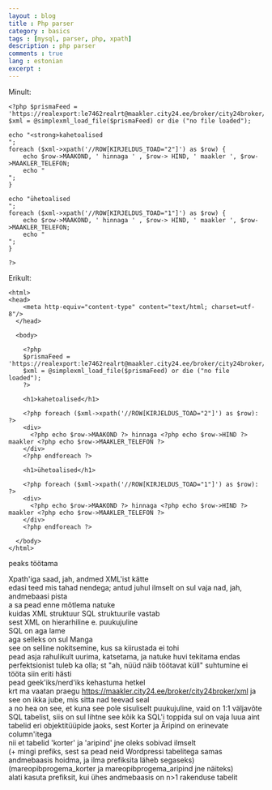 ```yaml
---
layout : blog
title : Php parser
category : basics
tags : [mysql, parser, php, xpath]
description : php parser
comments : true
lang : estonian
excerpt : 
---
```


Minult:  

	<?php $prismaFeed = 'https://realexport:le7462realrt@maakler.city24.ee/broker/city24broker/xml';
	$xml = @simplexml_load_file($prismaFeed) or die ("no file loaded");

	echo "<strong>kahetoalised
	";
	foreach ($xml->xpath('//ROW[KIRJELDUS_TOAD="2"]') as $row) {
	    echo $row->MAAKOND, ' hinnaga ' , $row-> HIND, ' maakler ', $row->MAAKLER_TELEFON;
	    echo "
	"; 
	}

	echo "ühetoalised
	";
	foreach ($xml->xpath('//ROW[KIRJELDUS_TOAD="1"]') as $row) {
	    echo $row->MAAKOND, ' hinnaga ' , $row-> HIND, ' maakler ', $row->MAAKLER_TELEFON;
	    echo "
	"; 
	}

	?>

Erikult:

	<html>
	<head>
	    <meta http-equiv="content-type" content="text/html; charset=utf-8"/>    
	  </head>

	  <body>

	    <?php
	    $prismaFeed = 'https://realexport:le7462realrt@maakler.city24.ee/broker/city24broker/xml';
	    $xml = @simplexml_load_file($prismaFeed) or die ("no file loaded");
	    ?>

	    <h1>kahetoalised</h1>

	    <?php foreach ($xml->xpath('//ROW[KIRJELDUS_TOAD="2"]') as $row): ?>
	    <div>
	      <?php echo $row->MAAKOND ?> hinnaga <?php echo $row->HIND ?> maakler <?php echo $row->MAAKLER_TELEFON ?>
	    </div>
	    <?php endforeach ?>

	    <h1>ühetoalised</h1>

	    <?php foreach ($xml->xpath('//ROW[KIRJELDUS_TOAD="1"]') as $row): ?>
	    <div>
	      <?php echo $row->MAAKOND ?> hinnaga <?php echo $row->HIND ?> maakler <?php echo $row->MAAKLER_TELEFON ?>
	    </div>
	    <?php endforeach ?>

	  </body>
	</html>

 peaks töötama

Xpath'iga saad, jah, andmed XML'ist kätte  
edasi teed mis tahad nendega; antud juhul ilmselt on sul vaja nad, jah, andmebaasi pista  
a sa pead enne mõtlema natuke  
kuidas XML struktuur SQL struktuurile vastab  
sest XML on hierarhiline e. puukujuline  
SQL on aga lame  
aga selleks on sul Manga  
see on selline nokitsemine, kus sa kiirustada ei tohi  
pead asja rahulikult uurima, katsetama, ja natuke huvi tekitama endas
perfektsionist tuleb ka olla; st "ah, nüüd näib töötavat küll" suhtumine ei tööta siin eriti hästi  
pead geek'iks/nerd'iks kehastuma hetkel  
krt ma vaatan praegu https://maakler.city24.ee/broker/city24broker/xml ja see on ikka jube, mis sitta nad teevad seal  
a no hea on see, et kuna see pole sisuliselt puukujuline, vaid on 1:1 väljavõte SQL tabelist, siis on sul lihtne see kõik ka SQL'i toppida
sul on vaja luua aint tabelid eri objektitüüpide jaoks, sest Korter ja Äripind on erinevate column'itega  
nii et tabelid 'korter' ja 'aripind' jne oleks sobivad ilmselt  
(+ mingi prefiks, sest sa pead neid Wordpressi tabelitega samas andmebaasis hoidma, ja ilma prefiksita läheb segaseks)  
(mareopibprogema_korter ja mareopibprogema_aripind jne näiteks)  
alati kasuta prefiksit, kui ühes andmebaasis on n>1 rakenduse tabelit  